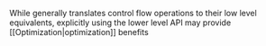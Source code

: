 While generally translates control flow operations to their low level equivalents, explicitly using the lower level API may provide [[Optimization|optimization]] benefits
